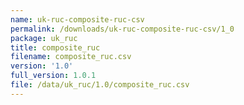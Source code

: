 ```yaml
---
name: uk-ruc-composite-ruc-csv
permalink: /downloads/uk-ruc-composite-ruc-csv/1_0
package: uk_ruc
title: composite_ruc
filename: composite_ruc.csv
version: '1.0'
full_version: 1.0.1
file: /data/uk_ruc/1.0/composite_ruc.csv
---
```

